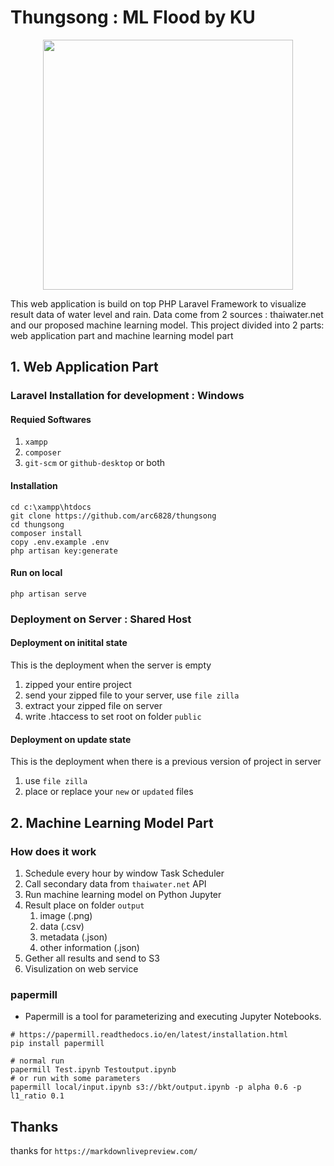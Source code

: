 # Thungsong : ML Flood by KU
<div align="center">
<img src="https://thungsongflood.org/img/LOGO_KU_Flood-01.png" width="400" />
</div>

This web application is build on top PHP Laravel Framework to visualize result data of water level and rain. Data come from 2 sources : thaiwater.net and our proposed machine learning model. This project divided into 2 parts: web application part and machine learning model part

## 1. Web Application Part

### Laravel Installation for development : Windows
#### Requied Softwares
1. `xampp`
1. `composer`
1. `git-scm` or `github-desktop` or both

#### Installation

```
cd c:\xampp\htdocs
git clone https://github.com/arc6828/thungsong
cd thungsong
composer install
copy .env.example .env
php artisan key:generate
```

#### Run on local
```
php artisan serve
```

### Deployment on Server : Shared Host
#### Deployment on initital state
This is the deployment when the server is empty
1. zipped your entire project
1. send your zipped file to your server, use `file zilla`
1. extract your zipped file on server
1. write .htaccess to set root on folder `public`

#### Deployment on update state
This is the deployment when there is a previous version of project in server
1. use `file zilla`
1. place or replace your `new` or `updated` files

## 2. Machine Learning Model Part

### How does it work
1. Schedule every hour by window Task Scheduler 
1. Call secondary data from `thaiwater.net` API
1. Run machine learning model on Python Jupyter
1. Result place on folder `output`
    1. image (.png)
    1. data (.csv)
    1. metadata (.json)
    1. other information (.json)
1. Gether all results and send to S3
1. Visulization on web service



### papermill
- Papermill is a tool for parameterizing and executing Jupyter Notebooks.

```
# https://papermill.readthedocs.io/en/latest/installation.html
pip install papermill

# normal run
papermill Test.ipynb Testoutput.ipynb
# or run with some parameters
papermill local/input.ipynb s3://bkt/output.ipynb -p alpha 0.6 -p l1_ratio 0.1
```

## Thanks
thanks for `https://markdownlivepreview.com/`